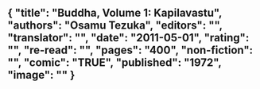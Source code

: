 {
 "title": "Buddha, Volume 1: Kapilavastu",
 "authors": "Osamu Tezuka",
 "editors": "",
 "translator": "",
 "date": "2011-05-01",
 "rating": "",
 "re-read": "",
 "pages": "400",
 "non-fiction": "",
 "comic": "TRUE",
 "published": "1972",
 "image": ""
}
---

